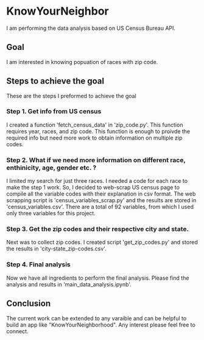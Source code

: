 # KnowYourNeighbor
I am performing the data analysis based on US Census Bureau API.

## Goal 
I am interested in knowing popuation of races with zip code. 

## Steps to achieve the goal
These are the steps I preformed to achieve the goal

### Step 1. Get info from  US census
I created a function 'fetch_census_data' in 'zip_code.py'. This function requires year, races, and zip code.
This function is enough to proivde the required info but need more work to obtain information on multiple zip codes.

### Step 2. What if we need more information on different race, enthinicity, age, gender etc. ?
I limited my search for just three races. I needed a code for each race to make the step 1 work. 
So, I decided to web-scrap US census page to compile all the variable codes with their explanation in csv format. 
The web scrapping script is 'census_variables_scrap.py' and the results are stored in 'census_variables.csv'. There are 
a total of 92 variables, from which I used only three variables for this project.

### Step 3. Get the zip codes and their respective city and state.
Next was to collect zip codes. I created script 'get_zip_codes.py' and stored the results in 'city-state_zip-codes.csv'.

### Step 4. Final analysis
Now we have all ingredients to perform the final analysis. Please find the analysis and results in 'main_data_analysis.ipynb'.

## Conclusion
The current work can be extended to any varaible and can be helpful to build an app like "KnowYourNeighborhood". Any interest please
feel free to connect.

